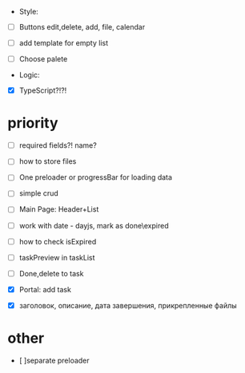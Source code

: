 
* Style:
- [ ] Buttons edit,delete, add, file, calendar
- [ ] add template for empty list
- [ ] Choose palete




* Logic:
- [x] TypeScript?!?!
# priority

- [ ] required fields?! name?
- [ ] how to store files
- [ ] One preloader  or progressBar for loading data
- [ ] simple crud
- [ ] Main Page: Header+List
- [ ] work with date - dayjs, mark as done\expired
- [ ] how to check isExpired
- [ ] taskPreview in taskList
- [ ] Done,delete to task



- [x] Portal: add task
- [x] заголовок, описание, дата завершения, прикрепленные файлы

# other
- [ ]separate preloader





